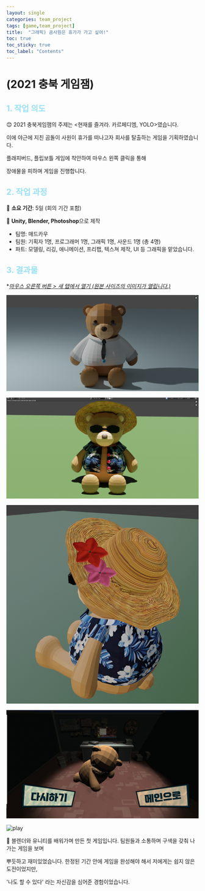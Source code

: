 ```yaml
---
layout: single
categories: team_project
tags: [game,team_project]
title:  "그래픽) 곰사원은 휴가가 가고 싶어!"
toc: true
toc_sticky: true
toc_label: "Contents"
---
```


#  (2021 충북 게임잼)

## <span style="color:#9AE1F5">1. 작업 의도</span>

:blush: 2021 충북게임잼의 주제는 <현재를 즐겨라. 카르페디엠, YOLO>였습니다.

이에 야근에 지친 곰돌이 사원이 휴가를 떠나고자 회사를 탈출하는 게임을 기획하였습니다.

플래피버드, 플립보틀 게임에 착안하여 마우스 왼쪽 클릭을 통해

장애물을 피하며 게임을 진행합니다.

 



## <span style="color:#9AE1F5">2. 작업 과정</span>

   :runner: **소요 기간**: 5일 (회의 기간 포함)

   :speech_balloon: **Unity, Blender, Photoshop**으로 제작



- 팀명: 매드카우
- 팀원: 기획자 1명, 프로그래머 1명, 그래픽 1명, 사운드 1명 (총 4명)
- 파트: 모델링, 리깅, 애니메이션, 프리팹, 텍스쳐 제작, UI 등 그래픽을 맡았습니다.






## <span style="color:#9AE1F5">3. 결과물 </span>

**<u>*마우스 오른쪽 버튼 > 새 탭에서 열기 (원본 사이즈의 이미지가 열립니다.)</u>**





![bear1](/images/2022-10-12/bear1.png)

![bear2](/images/2022-10-12/bear2.png)

![bear3](/images/2022-10-12/bear3.png)





![bear](/images/2022-10-12/gameover.gif)





![play](/images/2022-10-12/bear.gif)





:thought_balloon:  블렌더와 유니티를 배워가며 만든 첫 게임입니다. 팀원들과 소통하며 구색을 갖춰 나가는 게임을 보며

뿌듯하고 재미있었습니다.  한정된 기간 안에 게임을 완성해야 해서 저에게는 쉽지 않은 도전이었지만, 

'나도 할 수 있다' 라는 자신감을 심어준 경험이었습니다.





